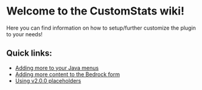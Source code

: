 # Welcome to the CustomStats wiki!

Here you can find information on how to setup/further customize the plugin to your needs!

## Quick links:
* [Adding more to your Java menus](https://7man7lmyt.github.io/CustomStats/configuring/java-menu)
* [Adding more content to the Bedrock form](https://7man7lmyt.github.io/CustomStats/configuring/bedrock-form)
* [Using v2.0.0 placeholders](https://7man7lmyt.github.io/CustomStats/configuring/placeholders)
